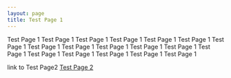 ```yaml
---
layout: page
title: Test Page 1
---
```


Test Page 1 Test Page 1 Test Page 1 Test Page 1 Test Page 1 Test Page 1 Test Page 1 Test Page 1 Test Page 1 Test Page 1 Test Page 1 Test Page 1 Test Page 1 Test Page 1 Test Page 1 Test Page 1 Test Page 1 Test Page 1 

link to Test Page2 [Test Page 2](./SubDir2/TestPage2.md)

